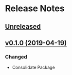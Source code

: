 # Release Notes

## [Unreleased](https://github.com/ixocreate/resource-package/compare/0.1.0...develop)

## [v0.1.0 (2019-04-19)](https://github.com/ixocreate/resource-package/compare/master...v0.1.0)

### Changed
- Consolidate Package
